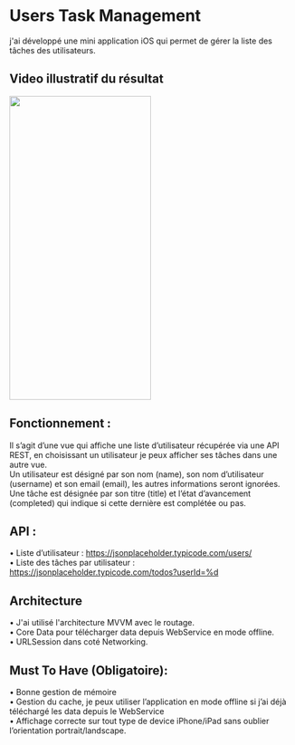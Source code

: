 # Users Task Management
 j'ai développé une mini application iOS qui permet de gérer la liste des tâches des utilisateurs.
 
 ## Video illustratif du résultat

<img src="https://github.com/ouazizmed/ToDoListUsers/blob/main/UserTaskManagement.gif" width="250" height="537"/>



 ## Fonctionnement :
Il s’agit d’une vue qui affiche une liste d’utilisateur récupérée via une API REST, en choisissant un
utilisateur je peux afficher ses tâches dans une autre vue.  
Un utilisateur est désigné par son nom (name), son nom d’utilisateur (username) et son email
(email), les autres informations seront ignorées.  
Une tâche est désignée par son titre (title) et l’état d’avancement (completed) qui indique si cette
dernière est complétée ou pas.

## API :
• Liste d’utilisateur : https://jsonplaceholder.typicode.com/users/   
• Liste des tâches par utilisateur : https://jsonplaceholder.typicode.com/todos?userId=%d

## Architecture
• J'ai utilisé l'architecture MVVM avec le routage.    
• Core Data pour télécharger data depuis WebService en mode offline.  
• URLSession dans coté Networking.

## Must To Have (Obligatoire):
• Bonne gestion de mémoire  
• Gestion du cache, je peux utiliser l’application en mode offline si j’ai déjà téléchargé les
data depuis le WebService  
• Affichage correcte sur tout type de device iPhone/iPad sans oublier l’orientation
portrait/landscape.
 
